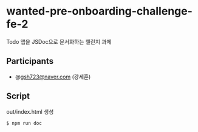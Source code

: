 # wanted-pre-onboarding-challenge-fe-2
Todo 앱을 JSDoc으로 문서화하는 챌린지 과제

## Participants
- @gsh723@naver.com (강세훈)

## Script
out/index.html 생성
```
$ npm run doc
```
